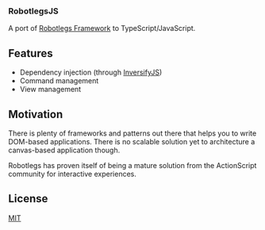 ### RobotlegsJS

A port of [Robotlegs Framework](https://github.com/robotlegs/robotlegs-framework) to TypeScript/JavaScript.

Features
---

- Dependency injection (through [InversifyJS](https://github.com/inversify/InversifyJS))
- Command management
- View management

Motivation
---

There is plenty of frameworks and patterns out there that helps you to write
DOM-based applications. There is no scalable solution yet to architecture a
canvas-based application though.

Robotlegs has proven itself of being a mature solution from the ActionScript
community for interactive experiences.

License
---

[MIT](LICENSE.md)
